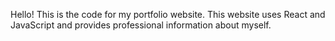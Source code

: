 Hello! This is the code for my portfolio website. This website uses React and JavaScript and provides professional information about myself.
